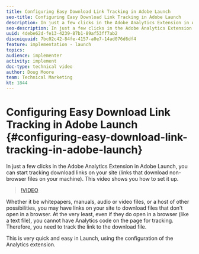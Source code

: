 ```yaml
---
title: Configuring Easy Download Link Tracking in Adobe Launch
seo-title: Configuring Easy Download Link Tracking in Adobe Launch
description: In just a few clicks in the Adobe Analytics Extension in Adobe Launch, you can start tracking download links on your site (links that download non-browser files on your machine). This video shows you how to set it up.
seo-description: In just a few clicks in the Adobe Analytics Extension in Adobe Launch, you can start tracking download links on your site (links that download non-browser files on your machine). This video shows you how to set it up.
uuid: 4debe62d-fe13-4239-87b1-89af53ff7ab2
discoiquuid: 7bc02c42-84fe-4157-a0e7-14ad076d6df4
feature: implementation - launch
topics: 
audience: implementer
activity: implement
doc-type: technical video
author: Doug Moore
team: Technical Marketing
kt: 1844
---
```


# Configuring Easy Download Link Tracking in Adobe Launch {#configuring-easy-download-link-tracking-in-adobe-launch}

In just a few clicks in the Adobe Analytics Extension in Adobe Launch, you can start tracking download links on your site (links that download non-browser files on your machine). This video shows you how to set it up.

>[!VIDEO](https://video.tv.adobe.com/v/25762/?quality=12)

Whether it be whitepapers, manuals, audio or video files, or a host of other possibilities, you may have links on your site to download files that don't open in a browser. At the very least, even if they do open in a browser (like a text file), you cannot have Analytics code on the page for tracking. Therefore, you need to track the link to the download file.

This is very quick and easy in Launch, using the configuration of the Analytics extension.